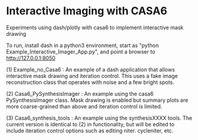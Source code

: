 # Interactive Imaging with CASA6

Experiments using dash/plotly with casa6 to implement interactive mask drawing 

To run, install dash in a python3 environment, start as "python Example_Interactive_Imager_App.py", and point a browser to http://127.0.0.1:8050

(1) Example_no_Casa6 : An example of a dash application that allows interactive mask drawing and iteration control. This uses a fake image reconstruction class that operates with noise and a few bright spots.

(2) Casa6_PySynthesisImager :  An example using the casa6 PySynthesisImager class.  Mask drawing is enabled but summary plots are more coarse-grained than above and iteration control is limited.

(3) Casa6_synthesis_tools : An example using the synthesisXXXX tools. The current version is identical to (2) in functionality, but will be edited to include iteration control options such as editing niter. cycleniter, etc.

